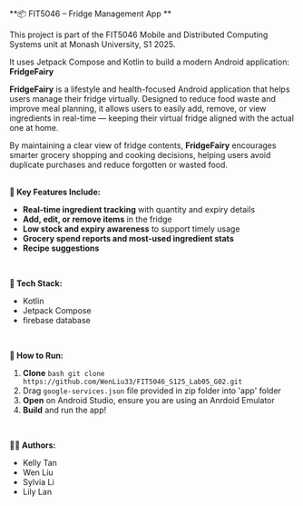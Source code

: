 **📦 FIT5046 – Fridge Management App **

This project is part of the FIT5046 Mobile and Distributed Computing Systems unit at Monash University, S1 2025.

It uses Jetpack Compose and Kotlin to build a modern Android application: **FridgeFairy**

**FridgeFairy** is a lifestyle and health-focused Android application that helps users manage their fridge virtually. 
Designed to reduce food waste and improve meal planning, it allows users to easily add, remove, or view ingredients in real-time 
— keeping their virtual fridge aligned with the actual one at home.

By maintaining a clear view of fridge contents, **FridgeFairy** encourages smarter grocery shopping and cooking decisions, 
helping users avoid duplicate purchases and reduce forgotten or wasted food.
<br>
<br>


**🧊 Key Features Include:**
- **Real-time ingredient tracking** with quantity and expiry details
- **Add, edit, or remove items** in the fridge
- **Low stock and expiry awareness** to support timely usage
- **Grocery spend reports and most-used ingredient stats**
- **Recipe suggestions** 

<br>

**🔧 Tech Stack:**
- Kotlin
- Jetpack Compose
- firebase database

<br>

**🧪 How to Run:**
1) **Clone** ```bash
   git clone https://github.com/WenLiu33/FIT5046_S125_Lab05_G02.git```
2) Drag ```google-services.json``` file provided in zip folder into 'app' folder
3) **Open** on Android Studio, ensure you are using an Anrdoid Emulator
4) **Build** and run the app!

<br>

**👩‍💻 Authors:**
- Kelly Tan
- Wen Liu
- Sylvia Li
- Lily Lan

